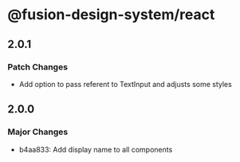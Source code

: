 # @fusion-design-system/react

## 2.0.1

### Patch Changes

- Add option to pass referent to TextInput and adjusts some styles

## 2.0.0

### Major Changes

- b4aa833: Add display name to all components
